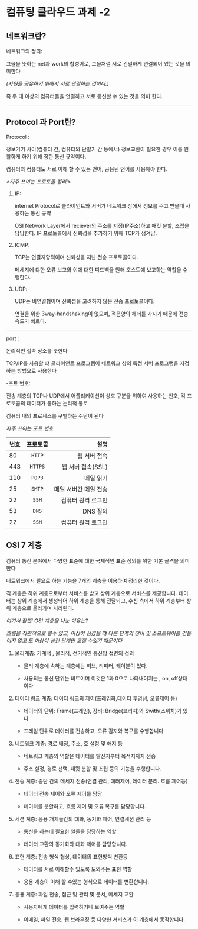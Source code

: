 컴퓨팅 클라우드 과제 -2
========================
네트워크란?
------------
네트워크의 정의: 

그물을 뜻하는 net과 work의 합성어로, 그물처럼 서로 긴밀하게 연결되어 있는 것을 의미한다

*(자원을 공유하기 위해서 서로 연결하는 것이다.)*

즉 두 대 이상의 컴퓨터들을 연결하고 서로 통신할 수 있는 것을 의미 한다.

*** 

Protocol 과 Port란?
--------------------

Protocol : 

정보기기 사이(컴퓨터 간, 컴퓨터와 단말기 간 등에서) 정보교환이 필요한 경우 이를 원활하게 하기 위해 정한 통신 규약이다.

컴퓨터와 컴퓨터도 서로 이해 할 수 있는 언어, 공용된 언어를 사용해야 한다.  

*<자주 쓰이는 프로토콜 정리!>* 

1. IP:

   internet Protocol로 클라이언트와 서버가 네트워크 상에서 정보를 주고 받을때 사용하는 통신 규약

   OSI Network Layer에서 reciever의 주소를 지정(IP주소)하고 패킷 분할, 조립을 담당한다. IP 프로토콜에서 신뢰성을 추가하기 위해 TCP가 생겨남.



2. ICMP:

   TCP는 연결지향적이며 신뢰성을 지닌 전송 프로토콜이다.
   
   메세지에 댜한 오류 보고와 이에 대한 피드백을 원해 호스트에 보고하는 역할을 수행한다.


4. UDP:

   UDP는 비연결형이며 신뢰성을 고려하지 않은 전송 프로토콜이다.

   연결을 위한 3way-handshaking이 없으며, 적은양의 헤더를 가지기 때문에 전송 속도가 빠르다.

   

*** 

port : 

논리적인 접속 장소를 뜻한다

TCP/IP를 사용할 떄 클라이언트 프로그램이 네트워크 상의 특정 서버 프로그램을 지정하는 방법으로 사용한다


-포트 번호:

   전송 계층의 TCP나 UDP에서 어플리케이션이 상호 구분을 위하여 사용하는 번호, 각 프로토콜의 데이터가 통하는 논리적 통로
   
  컴퓨터 내의 프로세스를 구별하는 수단이 된다

  *자주 쓰이는 포트 번호*
      


| 번호 | 프로토콜 |  설명 |
|---|:---:|---:|
| 80 | `HTTP` | 웹 서버 접속 |
| 443 |  `HTTPS` | 웹 서버 접속(SSL) |
| 110 | `POP3` | 메일 읽기 |
| 25 | `SMTP` | 메일 서버간 메일 전송 |
| 22 | `SSH` | 컴퓨터 원격 로그인 |
| 53 | `DNS` | DNS 질의 |
| 22 | `SSH` | 컴퓨터 원격 로그인 |



OSI 7 계층
----------

컴퓨터 통신 분야에서 다양한 표준에 대한 국제적인 표준 정의를 위한 기본 골격을 의미한다

네트워크에서 필요로 하는 기능을 7개의 계층을 이용하여 정리한 것이다.

긱 계층은 하위 계층으로부터 서비스를 받고 상위 계층으로 서비스를 제공합니다. 데이터는 상위 계층에서 생성되어 하위 계층을 통해 전달되고, 수신 측에서 하위 계층부터 상위 계층으로 올라가며 처리된다.

*여기서 잠깐! OSI 계층을 나눈 이유는?*

*흐름을 직관적으로 볼수 있고, 이상이 생겼을 떄 다른 단계의 장비 및 소프트웨어를 건들이지 않고 도 이상이 생긴 단계만 고칠 수있기 때문이다*


1. 물리계층: 기계적 , 물리적, 전기적인 통신망 접면의 정의

   + 물리 계층에 속하는 계층에는 허브, 리피터, 케이블이 있다.

   + 사용되는 통신 단위는 비트이며 이것은 1과 0으로 나타내어지는 , on, off상태이다
        
2. 데이터 링크 계층: 데이터 링크의 제어(프레임화,데이터 투명성, 오류제어 등)

   + 데이터의 단위: Frame(프레임), 장비: Bridge(브리지)와 Swith(스위치)가 있다

   + 프레임 단위로 데이터를 전송하고, 오류 감지와 복구를 수행합니다
   
3. 네트워크 계층: 경로 배정, 주소, 호 설정 및 해지 등

   + 네트워크 계층의 역할은 데이터를 발신지부터 목적지까지 전송

   + 주소 설정, 경로 선택, 패킷 분할 및 조립 등의 기능을 수행합니다.
     
4. 전송 계층: 종단 간의 메세지 전송(연결 관리, 에러제어, 데이터 분리. 흐름 제어등)

   + 데이터 전송 제어와 오류 제어를 담당

   + 데이터를 분할하고, 흐름 제어 및 오류 복구를 담당합니다.
     
5. 세션 계층: 응용 개체들간의 대화, 동기화 제어, 연결세션 관리 등

   + 통신을 하는데 필요한 일들을 담당하는 역할

   + 데이터 교환의 동기화와 대화 제어를 담당합니다.
     
6. 표현 계층: 전송 형식 협상, 데이터의 표현방식 변환등
   + 데이터를 서로 이해할수 있도록 도와주는 표현 역할

   + 응용 계층이 이해 할 수있는 형식으로 데이터를 변환합니다.
   
7. 응용 계층: 파일 전송, 접근 및 관리 및 문서, 메세지 교환
   + 사용자에게 데이터를 입력하거나 보여주는 역할
     
   + 이메일, 파일 전송, 웹 브라우징 등 다양한 서비스가 이 계층에서 동작합니다. 

